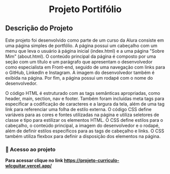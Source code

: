 <h1 align="center">Projeto Portifólio</h1>

## Descrição do Projeto
Este projeto foi desenvolvido como parte de um curso da Alura consiste em uma página simples de portfólio.
A página possui um cabeçalho com um menu que leva o usuário à página inicial (index.html) e a uma página "Sobre Mim" (about.html). 
O conteúdo principal da página é composto por uma seção com um título e um parágrafo que apresentam o desenvolvedor como especialista em Front-end, 
seguido de uma navegação com links para o GitHub, LinkedIn e Instagram. A imagem do desenvolvedor também é exibida na página. 
Por fim, a página possui um rodapé com o nome do desenvolvedor.

O código HTML é estruturado com as tags semânticas apropriadas, como header, main, section, nav e footer. 
Também foram incluídas meta tags para especificar a codificação de caracteres e a largura da tela, 
além de uma tag link para referenciar uma folha de estilo externa. 
O código CSS define variáveis para as cores e fontes utilizadas na página e utiliza seletores de classe e tipo para estilizar os elementos HTML. 
O CSS define estilos para o cabeçalho, o conteúdo principal,
a imagem do desenvolvedor e o rodapé, além de definir estilos específicos para as tags de cabeçalho e links. 
O CSS também utiliza flexbox para definir a disposição dos elementos na página.

 ### 📁 Acesso ao projeto

**Para acessar clique no link https://projeto-curriculo-wlcguitar.vercel.app/**
